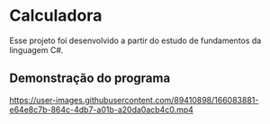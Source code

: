 # Calculadora

Esse projeto foi desenvolvido a partir do estudo de fundamentos da linguagem C#.


## Demonstração do programa

https://user-images.githubusercontent.com/89410898/166083881-e64e8c7b-864c-4db7-a01b-a20da0acb4c0.mp4
